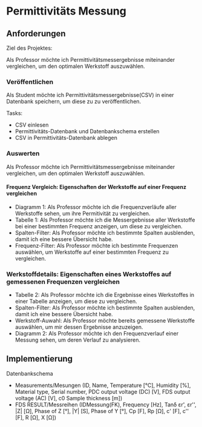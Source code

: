 # Permittivitäts Messung

## Anforderungen

Ziel des Projektes:

Als Professor möchte ich Permittivitätsmessergebnisse miteinander vergleichen, um den optimalen Werkstoff auszuwählen.

### Veröffentlichen
Als Student möchte ich Permittivitätsmessergebnisse(CSV) in einer Datenbank speichern, um diese zu zu veröffentlichen.

Tasks:
* CSV einlesen
* Permittivitäts-Datenbank und Datenbankschema erstellen
* CSV in Permittivitäts-Datenbank ablegen

### Auswerten
Als Professor möchte ich Permittivitätsmessergebnisse miteinander vergleichen, um den optimalen Werkstoff auszuwählen.

#### Frequenz Vergleich: Eigenschaften der Werkstoffe auf einer Frequenz vergleichen
* Diagramm 1: Als Professor möchte ich die Frequenzverläufe aller Werkstoffe sehen, um ihre Permitivität zu vergleichen.
* Tabelle 1: Als Professor möchte ich die Messergebnisse aller Werkstoffe bei einer bestimmten Frequenz anzeigen, um diese zu vergleichen.
* Spalten-Filter: Als Professor möchte ich bestimmte Spalten ausblenden, damit ich eine bessere Übersicht habe.
* Frequenz-Filter: Als Professor möchte ich bestimmte Frequenzen auswählen, um Werkstoffe auf einer bestimmten Frequenz zu vergleichen.

### Werkstoffdetails: Eigenschaften eines Werkstoffes auf gemessenen Frequenzen vergleichen
* Tabelle 2: Als Professor möchte ich die Ergebnisse eines Werkstoffes in einer Tabelle anzeigen, um diese zu vergleichen.
* Spalten-Filter: Als Professor möchte ich bestimmte Spalten ausblenden, damit ich eine bessere Übersicht habe.
* Werkstoff-Auwahl: Als Professor möchte bereits gemessene Werkstoffe auswählen, um mir dessen Ergebnisse anzuzeigen.
* Diagramm 2: Als Professor möchte ich den Frequenzverlauf einer Messung sehen, um deren Verlauf zu analysieren.

## Implementierung

Datenbankschema
* Measurements/Mesungen (ID, Name,	Temperature [°C],	Humidity [%],	Material type,	Serial number, PDC output voltage (DC) [V],	FDS output voltage (AC) [V],	c0	Sample thickness [m])
* FDS RESULT/Messreihen (IDMessung(FK),	Frequency [Hz],	Tanδ	εr',	εr'',	|Z| [Ω],	Phase of Z [°],	|Y| [S],	Phase of Y [°],	Cp [F],	Rp [Ω],	c' [F],	c'' [F],	R [Ω],	X [Ω])

